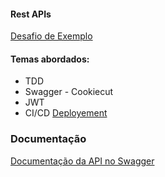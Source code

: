#### Rest APIs
[Desafio de Exemplo](https://github.com/elvishp2006/back-end-challenge)
#### Temas abordados:
- TDD
- Swagger - Cookiecut
- JWT
- CI/CD
[Deployement](https://conversor-api.onrender.com/)  

### Documentação
[Documentação da API no Swagger](https://conversor-api.onrender.com/swagger-ui)

